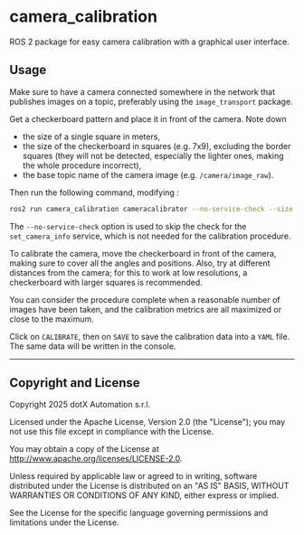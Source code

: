 # camera_calibration

ROS 2 package for easy camera calibration with a graphical user interface.

## Usage

Make sure to have a camera connected somewhere in the network that publishes images on a topic, preferably using the `image_transport` package.

Get a checkerboard pattern and place it in front of the camera. Note down

- the size of a single square in meters,
- the size of the checkerboard in squares (e.g. 7x9), excluding the border squares (they will not be detected, especially the lighter ones, making the whole procedure incorrect),
- the base topic name of the camera image (e.g. `/camera/image_raw`).

Then run the following command, modifying :

```bash
ros2 run camera_calibration cameracalibrator --no-service-check --size 7x9 --square 0.02 --ros-args -r image:=/my_camera/image_raw -p camera:=/my_camera
```

The `--no-service-check` option is used to skip the check for the `set_camera_info` service, which is not needed for the calibration procedure.

To calibrate the camera, move the checkerboard in front of the camera, making sure to cover all the angles and positions. Also, try at different distances from the camera; for this to work at low resolutions, a checkerboard with larger squares is recommended.

You can consider the procedure complete when a reasonable number of images have been taken, and the calibration metrics are all maximized or close to the maximum.

Click on `CALIBRATE`, then on `SAVE` to save the calibration data into a `YAML` file. The same data will be written in the console.

---

## Copyright and License

Copyright 2025 dotX Automation s.r.l.

Licensed under the Apache License, Version 2.0 (the "License"); you may not use this file except in compliance with the License.

You may obtain a copy of the License at <http://www.apache.org/licenses/LICENSE-2.0>.

Unless required by applicable law or agreed to in writing, software distributed under the License is distributed on an "AS IS" BASIS, WITHOUT WARRANTIES OR CONDITIONS OF ANY KIND, either express or implied.

See the License for the specific language governing permissions and limitations under the License.

